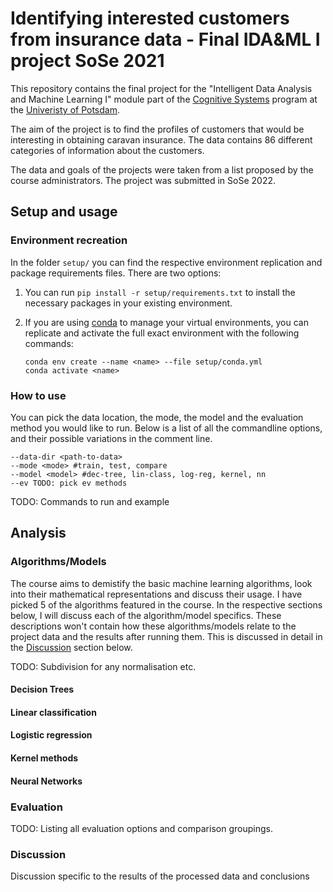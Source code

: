 # Identifying interested customers from insurance data - Final IDA&ML I project SoSe 2021
This repository contains the final project for the  "Intelligent Data Analysis and Machine Learning I" module part of the [Cognitive Systems](https://www.ling.uni-potsdam.de/cogsys/) program at the [Univeristy of Potsdam](https://www.uni-potsdam.de/en/university-of-potsdam). 

The aim of the project is to find the profiles of customers that would be interesting in obtaining caravan insurance. The data contains 86 different categories of information about the customers. 

The data and goals of the projects were taken from a list proposed by the course administrators. The project was submitted in SoSe 2022. 

## Setup and usage

### Environment recreation 

In the folder ```setup/``` you can find the respective environment replication and package requirements files. There are two options:

1. You can run ```pip install -r setup/requirements.txt``` to install the necessary packages in your existing environment.

2. If you are using [conda](https://conda.io/projects/conda/en/latest/user-guide/tasks/manage-environments.html) to manage your virtual environments, you can replicate and activate the full exact environment with the following commands:

   ```
   conda env create --name <name> --file setup/conda.yml
   conda activate <name>
   ```

### How to use

You can pick the data location, the mode, the model and the evaluation method you would like to run. Below is a list of all the commandline options, and their possible variations in the comment line.
```
--data-dir <path-to-data>
--mode <mode> #train, test, compare
--model <model> #dec-tree, lin-class, log-reg, kernel, nn
--ev TODO: pick ev methods
```

TODO: Commands to run and example 

## Analysis

### Algorithms/Models

The course aims to demistify the basic machine learning algorithms, look into their mathematical representations and discuss their usage. I have picked 5 of the algorithms featured in the course. In the respective sections below, I will discuss each of the algorithm/model specifics. These descriptions won't contain how these algorithms/models relate to the project data and the results after running them. This is discussed in detail in the [Discussion](#discussion) section below. 

TODO: Subdivision for any normalisation etc.

#### Decision Trees
#### Linear classification
#### Logistic regression
#### Kernel methods
#### Neural Networks

### Evaluation

TODO: Listing all evaluation options and comparison groupings.

### Discussion

Discussion specific to the results of the processed data and conclusions 
